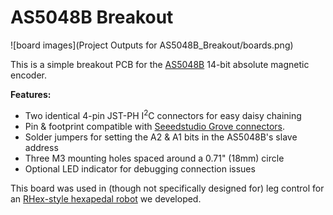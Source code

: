 # AS5048B Breakout

![board images](Project Outputs for AS5048B_Breakout/boards.png)

This is a simple breakout PCB for the [AS5048B](http://ams.com/eng/Products/Magnetic-Position-Sensors/Angle-Position-On-Axis/AS5048B) 14-bit absolute magnetic encoder.

**Features:**
- Two identical 4-pin JST-PH I<sup>2</sup>C connectors for easy daisy chaining
- Pin & footprint compatible with [Seeedstudio Grove connectors](http://www.robotshop.com/en/seeedstudio-grove-90-degree-4-pin-connector.html).
- Solder jumpers for setting the A2 & A1 bits in the AS5048B's slave address
- Three M3 mounting holes spaced around a 0.71" (18mm) circle
- Optional LED indicator for debugging connection issues

This board was used in (though not specifically designed for) leg control for an [RHex-style hexapedal robot](https://github.com/brentyi/sparky_firmware) we developed.
